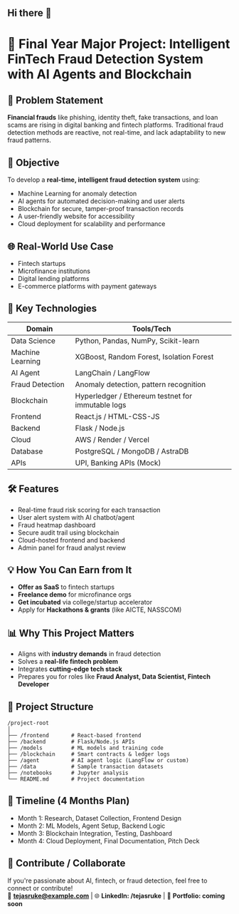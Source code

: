 ## Hi there 👋

# 💼 Final Year Major Project: Intelligent FinTech Fraud Detection System with AI Agents and Blockchain

## 📌 Problem Statement  
**Financial frauds** like phishing, identity theft, fake transactions, and loan scams are rising in digital banking and fintech platforms. Traditional fraud detection methods are reactive, not real-time, and lack adaptability to new fraud patterns.

## 🎯 Objective  
To develop a **real-time, intelligent fraud detection system** using:
- Machine Learning for anomaly detection  
- AI agents for automated decision-making and user alerts  
- Blockchain for secure, tamper-proof transaction records  
- A user-friendly website for accessibility  
- Cloud deployment for scalability and performance

## 🌐 Real-World Use Case  
- Fintech startups  
- Microfinance institutions  
- Digital lending platforms  
- E-commerce platforms with payment gateways

## 🧠 Key Technologies  
| Domain | Tools/Tech |
|--------|------------|
| Data Science | Python, Pandas, NumPy, Scikit-learn |
| Machine Learning | XGBoost, Random Forest, Isolation Forest |
| AI Agent | LangChain / LangFlow |
| Fraud Detection | Anomaly detection, pattern recognition |
| Blockchain | Hyperledger / Ethereum testnet for immutable logs |
| Frontend | React.js / HTML-CSS-JS |
| Backend | Flask / Node.js |
| Cloud | AWS / Render / Vercel |
| Database | PostgreSQL / MongoDB / AstraDB |
| APIs | UPI, Banking APIs (Mock) |

## 🛠️ Features  
- Real-time fraud risk scoring for each transaction  
- User alert system with AI chatbot/agent  
- Fraud heatmap dashboard  
- Secure audit trail using blockchain  
- Cloud-hosted frontend and backend  
- Admin panel for fraud analyst review

## 💡 How You Can Earn from It  
- **Offer as SaaS** to fintech startups  
- **Freelance demo** for microfinance orgs  
- **Get incubated** via college/startup accelerator  
- Apply for **Hackathons & grants** (like AICTE, NASSCOM)

## 📊 Why This Project Matters  
- Aligns with **industry demands** in fraud detection  
- Solves a **real-life fintech problem**  
- Integrates **cutting-edge tech stack**  
- Prepares you for roles like **Fraud Analyst, Data Scientist, Fintech Developer**

## 📝 Project Structure
```
/project-root
│
├── /frontend       # React-based frontend
├── /backend        # Flask/Node.js APIs
├── /models         # ML models and training code
├── /blockchain     # Smart contracts & ledger logs
├── /agent          # AI agent logic (LangFlow or custom)
├── /data           # Sample transaction datasets
├── /notebooks      # Jupyter analysis
└── README.md       # Project documentation
```

## 📅 Timeline (4 Months Plan)
- Month 1: Research, Dataset Collection, Frontend Design  
- Month 2: ML Models, Agent Setup, Backend Logic  
- Month 3: Blockchain Integration, Testing, Dashboard  
- Month 4: Cloud Deployment, Final Documentation, Pitch Deck

## 📢 Contribute / Collaborate  
If you're passionate about AI, fintech, or fraud detection, feel free to connect or contribute!  
📧 **tejasruke@example.com** | 🌐 **LinkedIn: /tejasruke** | 🚀 **Portfolio: coming soon**

<!--
**webron21/webron21** is a ✨ _special_ ✨ repository because its `README.md` (this file) appears on your GitHub profile.

Here are some ideas to get you started:

- 🔭 I’m currently working on ...
- 🌱 I’m currently learning ...
- 👯 I’m looking to collaborate on ...
- 🤔 I’m looking for help with ...
- 💬 Ask me about ...
- 📫 How to reach me: ...
- 😄 Pronouns: ...
- ⚡ Fun fact: ...
-->
